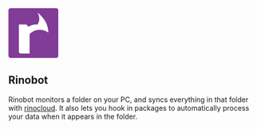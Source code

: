
<div>
<img class="logo-div" src="https://raw.githubusercontent.com/rinocloud/logos/master/png/square-reversed.png" width="100">
  <h2 class="logo-text-span">Rinobot</h2>
</div>

Rinobot monitors a folder on your PC, and syncs everything in that folder with [rinocloud](http://rinocloud.com).
It also lets you hook in packages to automatically process your data when it appears in the folder.

## 